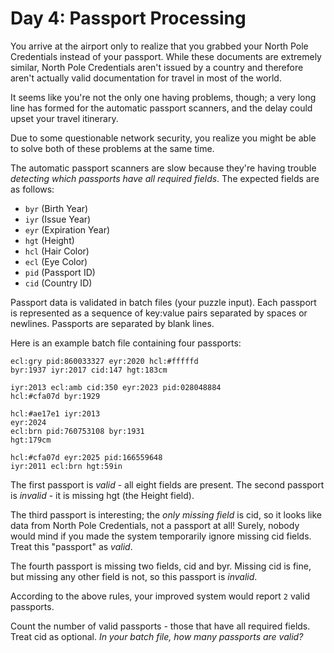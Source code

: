 # Day 4: Passport Processing

You arrive at the airport only to realize that you grabbed your North Pole Credentials instead of your passport. While these documents are extremely similar, North Pole Credentials aren't issued by a country and therefore aren't actually valid documentation for travel in most of the world.

It seems like you're not the only one having problems, though; a very long line has formed for the automatic passport scanners, and the delay could upset your travel itinerary.

Due to some questionable network security, you realize you might be able to solve both of these problems at the same time.

The automatic passport scanners are slow because they're having trouble *detecting which passports have all required fields*. The expected fields are as follows:

- `byr` (Birth Year)
- `iyr` (Issue Year)
- `eyr` (Expiration Year)
- `hgt` (Height)
- `hcl` (Hair Color)
- `ecl` (Eye Color)
- `pid` (Passport ID)
- `cid` (Country ID)

Passport data is validated in batch files (your puzzle input). Each passport is represented as a sequence of key:value pairs separated by spaces or newlines. Passports are separated by blank lines.

Here is an example batch file containing four passports:

```
ecl:gry pid:860033327 eyr:2020 hcl:#fffffd
byr:1937 iyr:2017 cid:147 hgt:183cm

iyr:2013 ecl:amb cid:350 eyr:2023 pid:028048884
hcl:#cfa07d byr:1929

hcl:#ae17e1 iyr:2013
eyr:2024
ecl:brn pid:760753108 byr:1931
hgt:179cm

hcl:#cfa07d eyr:2025 pid:166559648
iyr:2011 ecl:brn hgt:59in
```

The first passport is *valid* - all eight fields are present. The second passport is *invalid* - it is missing hgt (the Height field).

The third passport is interesting; the *only missing field* is cid, so it looks like data from North Pole Credentials, not a passport at all! Surely, nobody would mind if you made the system temporarily ignore missing cid fields. Treat this "passport" as *valid*.

The fourth passport is missing two fields, cid and byr. Missing cid is fine, but missing any other field is not, so this passport is *invalid*.

According to the above rules, your improved system would report `2` valid passports.

Count the number of valid passports - those that have all required fields. Treat cid as optional. *In your batch file, how many passports are valid?*